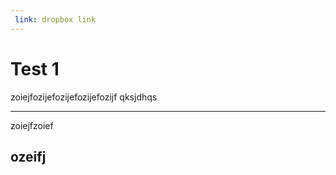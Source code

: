```yaml
---
 link: dropbox link
---
```

# Test 1
zoiejfozijefozijefozijefozijf
qksjdhqs
***
zoiejfzoief

## ozeifj
